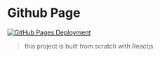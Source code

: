 # Github Page

[![GitHub Pages Deployment](https://github.com/MatchaPizza/MatchaPizza.github.io/actions/workflows/deployment.yml/badge.svg)](https://github.com/MatchaPizza/MatchaPizza.github.io/actions/workflows/deployment.yml)

> this project is built from scratch with Reactjs
